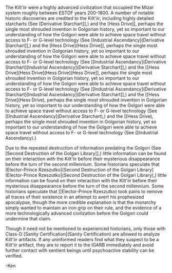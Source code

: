 The Kilt'iir were a highly advanced civilization that occupied the Mizar system roughly between ESTDF years 200-1800. A number of notable historic discoveries are credited to the Kilt'iir, including highly detailed starcharts (See [Derivative Starchart]],) and the [Hess Drive]], perhaps the single most shrouded invention in Golgorian history, yet so important to our understanding of how the Golgori were able to achieve space travel without access to F- or G-level technology (See [Industrial Ascendancy](Derivative Starchart]],) and the [Hess Drive](Hess Drive]], perhaps the single most shrouded invention in Golgorian history, yet so important to our understanding of how the Golgori were able to achieve space travel without access to F- or G-level technology (See [[Industrial Ascendancy](Derivative Starchart](Industrial Ascendancy](Derivative Starchart]],) and the [[Hess Drive](Hess Drive](Hess Drive](Hess Drive]], perhaps the single most shrouded invention in Golgorian history, yet so important to our understanding of how the Golgori were able to achieve space travel without access to F- or G-level technology (See [[Industrial Ascendancy](Derivative Starchart](Industrial Ascendancy](Derivative Starchart]],) and the [[Hess Drive](Hess Drive), perhaps the single most shrouded invention in Golgorian history, yet so important to our understanding of how the Golgori were able to achieve space travel without access to F- or G-level technology (See [[Industrial Ascendancy](Derivative Starchart),) and the [[Hess Drive), perhaps the single most shrouded invention in Golgorian history, yet so important to our understanding of how the Golgori were able to achieve space travel without access to F- or G-level technology (See [[Industrial Ascendancy).)

Due to the repeated destruction of information predating the Golgori (See [Second Destruction of the Golgari Library]],) little information can be found on their interaction with the Kilt'iir before their mysterious disappearance before the turn of the second millennium. Some historians speculate that [Elector-Prince Rzeszutko](Second Destruction of the Golgari Library](Elector-Prince Rzeszutko](Second Destruction of the Golgari Library),) little information can be found on their interaction with the Kilt'iir before their mysterious disappearance before the turn of the second millennium. Some historians speculate that [[Elector-Prince Rzeszutko) took pains to remove all traces of their existence in an attempt to avert his prophesized apocalypse, though the more credible explanation is that the monarchy simply wanted to maintain an iron grip on their rule, and the evidence of a more technologically advanced civilization before the Golgori could undermine that claim. 

Though it need not be mentioned to experienced historians, only those with Class-D [Sanity Certification](Sanity Certification) are allowed to analyze Kilt'iir artifacts. If any uninformed readers find what they suspect to be a Kilt'iir artifact, they are to report it to the IGARB immediately and avoid further contact with sentient beings until psychoactive stability can be verified.

-Ken